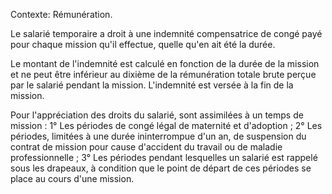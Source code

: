 Contexte: Rémunération.

Le salarié temporaire a droit à une indemnité compensatrice de congé payé pour chaque mission qu'il effectue, quelle qu'en ait été la durée.

Le montant de l'indemnité est calculé en fonction de la durée de la mission et ne peut être inférieur au dixième de la rémunération totale brute perçue par le salarié pendant la mission. L'indemnité est versée à la fin de la mission.

Pour l'appréciation des droits du salarié, sont assimilées à un temps de mission : 1° Les périodes de congé légal de maternité et d'adoption ; 2° Les périodes, limitées à une durée ininterrompue d'un an, de suspension du contrat de mission pour cause d'accident du travail ou de maladie professionnelle ; 3° Les périodes pendant lesquelles un salarié est rappelé sous les drapeaux, à condition que le point de départ de ces périodes se place au cours d'une mission.